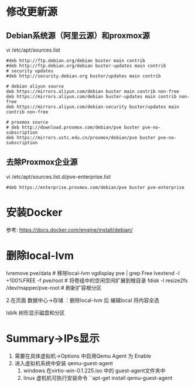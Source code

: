 # 修改更新源

## Debian系统源（阿里云源）和proxmox源
vi /etc/apt/sources.list

``` shell
#deb http://ftp.debian.org/debian buster main contrib
#deb http://ftp.debian.org/debian buster-updates main contrib
# security updates
#deb http://security.debian.org buster/updates main contrib

# debian aliyun source
deb https://mirrors.aliyun.com/debian buster main contrib non-free
deb https://mirrors.aliyun.com/debian buster-updates main contrib non-free
deb https://mirrors.aliyun.com/debian-security buster/updates main contrib non-free

# proxmox source
# deb http://download.proxmox.com/debian/pve buster pve-no-subscription
deb https://mirrors.ustc.edu.cn/proxmox/debian/pve buster pve-no-subscription
```

## 去除Proxmox企业源
vi /etc/apt/sources.list.d/pve-enterprise.list
``` shell
#deb https://enterprise.proxmox.com/debian/pve buster pve-enterprise
```


# 安装Docker
参考: https://docs.docker.com/engine/install/debian/

# 删除local-lvm

lvremove pve/data     # 移除local-lvm
vgdisplay pve | grep Free
lvextend -l +100%FREE -f pve/root     # 将卷组中的空闲空间扩展到根目录
fdisk -l
resize2fs /dev/mapper/pve-root     # 刷新扩容根分区

2.在页面 数据中心->存储 ：删除local-lvm 后 编辑local 将内容全选


lsblk  树形显示磁盘和分区
# Summary->IPs显示
1. 需要在具体虚拟机->Options 中启用Qemu Agent 为 Enable 
2. 进入虚拟机系统中安装 qemu-guest-agent
	1. windows 在virtio-win-0.1.225.iso 中的 guest-agent文件夹中
	2. linux 虚机机可执行安装命令  ``apt-get install qemu-guest-agent